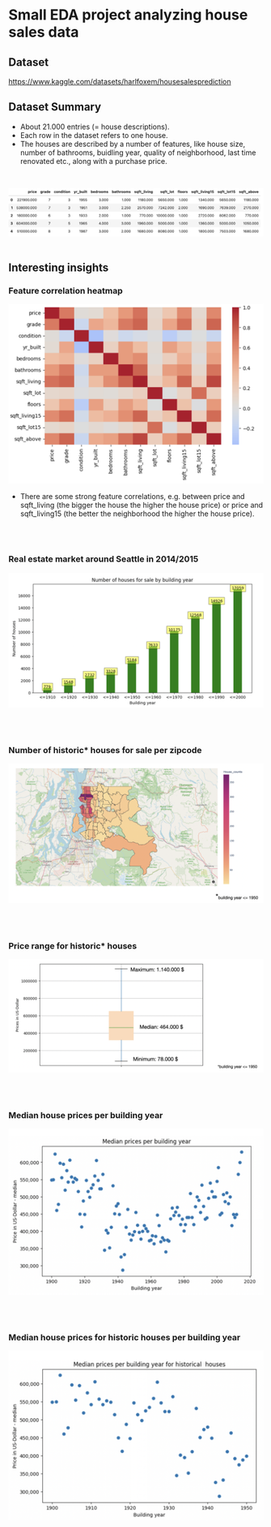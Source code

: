 
# Small EDA project analyzing house sales data 

## Dataset
https://www.kaggle.com/datasets/harlfoxem/housesalesprediction


## Dataset Summary

- About 21.000 entries (= house descriptions).
- Each row in the dataset refers to one house. 
- The houses are described by a number of features, like house size, number of bathrooms, buidling year, quality of neighborhood, last time renovated etc., along with a purchase price.

<br>

![](images/df_head.png)
<br>
<br>

## Interesting insights

### Feature correlation heatmap


![](images/corr_heatmap.png)


- There are some strong feature correlations, e.g. between price and sqft_living (the bigger the house the higher the house price) or price and sqft_living15 (the better the neighborhood the higher the house price).

<br>
<br>

### Real estate market around Seattle in 2014/2015

![](images/real_estate_market.png)

<br>
<br>

### Number of historic* houses for sale per zipcode

![](images/historic_houses_per_zipcode.png)

<br>
<br>

### Price range for historic* houses

![](images/historic_houses_prices.png)

<br>
<br>

### Median house prices per building year

![](images/median_prices_for_all_houses.png)

<br>
<br>

### Median house prices for historic houses per building year

![](images/median_prices_for_historic_houses.png)
